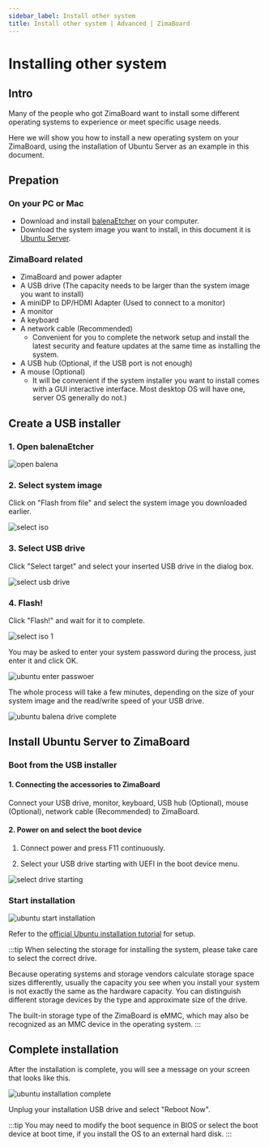 ```yaml
---
sidebar_label: Install other system
title: Install other system | Advanced | ZimaBoard
---
```


# Installing other system

## Intro

Many of the people who got ZimaBoard want to install some different operating systems to experience or meet specific usage needs.

Here we will show you how to install a new operating system on your ZimaBoard, using the installation of Ubuntu Server as an example in this document.

## Prepation

### On your PC or Mac

- Download and install [balenaEtcher](https://www.balena.io/etcher/) on your computer. 
- Download the system image you want to install, in this document it is [Ubuntu Server](https://ubuntu.com/download/server).

### ZimaBoard related

- ZimaBoard and power adapter
- A USB drive (The capacity needs to be larger than the system image you want to install)
- A miniDP to DP/HDMI Adapter (Used to connect to a monitor)
- A monitor
- A keyboard
- A network cable (Recommended)
  - Convenient for you to complete the network setup and install the latest security and feature updates at the same time as installing the system.
- A USB hub (Optional, if the USB port is not enough)
- A mouse (Optional)
  - It will be convenient if the system installer you want to install comes with a GUI interactive interface. Most desktop OS will have one, server OS generally do not.)

  
## Create a USB installer

### 1. Open balenaEtcher

<p><img
  src={require('./images/ubuntu-open-balena.png').default}
  alt="open balena"
  style={{
    maxWidth: '80%',
    display: 'block',
    margin: 'auto'
    }}
/></p>

### 2. Select system image

Click on "Flash from file" and select the system image you downloaded earlier.

<p><img
  src={require('./images/ubuntu-select-iso.png').default}
  alt="select iso"
  style={{
    maxWidth: '80%',
    display: 'block',
    margin: 'auto'
    }}
/></p>

### 3. Select USB drive

Click "Select target" and select your inserted USB drive in the dialog box.

<p><img
  src={require('./images/ubuntu-select-usb-drive.png').default}
  alt="select usb drive"
  style={{
    maxWidth: '80%',
    display: 'block',
    margin: 'auto'
    }}
/></p>

### 4. Flash!

Click "Flash!" and wait for it to complete.

<p><img
  src={require('./images/ubuntu-select-iso-1.png').default}
  alt="select iso 1"
  style={{
    maxWidth: '80%',
    display: 'block',
    margin: 'auto'
    }}
/></p>

You may be asked to enter your system password during the process, just enter it and click OK.

<p><img
  src={require('./images/ubuntu-enter-passwoer.png').default}
  alt="ubuntu enter passwoer"
  style={{
    maxWidth: '80%',
    display: 'block',
    margin: 'auto'
    }}
/></p>

The whole process will take a few minutes, depending on the size of your system image and the read/write speed of your USB drive.

<p><img
  src={require('./images/ubuntu-balena-drive-complete.png').default}
  alt="ubuntu balena drive complete"
  style={{
    maxWidth: '80%',
    display: 'block',
    margin: 'auto'
    }}
/></p>

## Install Ubuntu Server to ZimaBoard

### Boot from the USB installer

#### 1. Connecting the accessories to ZimaBoard
Connect your USB drive, monitor, keyboard, USB hub (Optional), mouse (Optional), network cable (Recommended) to ZimaBoard.

#### 2. Power on and select the boot device
1. Connect power and press F11 continuously.

2. Select your USB drive starting with UEFI in the boot device menu.

<p><img
  src={require('./images/ubuntu-select-drive-starting.jpeg').default}
  alt="select drive starting"
  style={{
    maxWidth: '80%',
    display: 'block',
    margin: 'auto'
    }}
/></p>

### Start installation

<p><img
  src={require('./images/ubuntu-start-installation.png').default}
  alt="ubuntu start installation"
  style={{
    maxWidth: '80%',
    display: 'block',
    margin: 'auto'
    }}
/></p>

Refer to the [official Ubuntu installation tutorial](https://ubuntu.com/tutorials/install-ubuntu-server#3-boot-from-install-media) for setup.

:::tip
When selecting the storage for installing the system, please take care to select the correct drive.

Because operating systems and storage vendors calculate storage space sizes differently, usually the capacity you see when you install your system is not exactly the same as the hardware capacity. You can distinguish different storage devices by the type and approximate size of the drive.

The built-in storage type of the ZimaBoard is eMMC, which may also be recognized as an MMC device in the operating system.
:::


## Complete installation

After the installation is complete, you will see a message on your screen that looks like this.

<p><img
  src={require('./images/ubuntu-installation-complete.png').default}
  alt="ubuntu installation complete"
  style={{
    maxWidth: '80%',
    display: 'block',
    margin: 'auto'
    }}
/></p>

Unplug your installation USB drive and select "Reboot Now".

:::tip
You may need to modify the boot sequence in BIOS or select the boot device at boot time, if you install the OS to an external hard disk.
:::